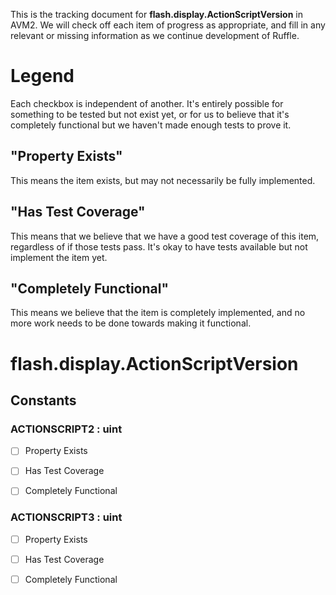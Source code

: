 This is the tracking document for **flash.display.ActionScriptVersion** in AVM2. We will check off each item of progress as appropriate, and fill in any relevant or missing information as we continue development of Ruffle.
# Legend

Each checkbox is independent of another. It's entirely possible for something to be tested but not exist yet, or for us to believe that it's completely functional but we haven't made enough tests to prove it.
## "Property Exists"

This means the item exists, but may not necessarily be fully implemented.
## "Has Test Coverage"

This means that we believe that we have a good test coverage of this item, regardless of if those tests pass. It's okay to have tests available but not implement the item yet.
## "Completely Functional"

This means we believe that the item is completely implemented, and no more work needs to be done towards making it functional.
# flash.display.ActionScriptVersion
## Constants
### ACTIONSCRIPT2 : uint

* [ ] Property Exists

* [ ] Has Test Coverage

* [ ] Completely Functional


### ACTIONSCRIPT3 : uint

* [ ] Property Exists

* [ ] Has Test Coverage

* [ ] Completely Functional